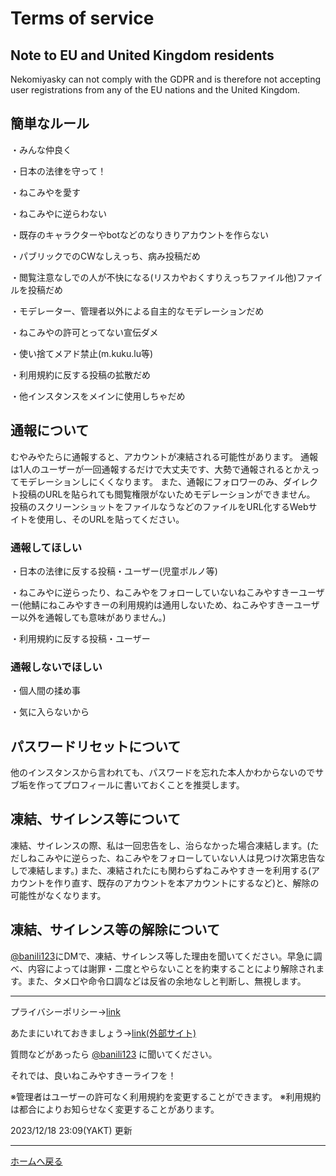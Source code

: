 # Terms of service

## Note to EU and United Kingdom residents

Nekomiyasky can not comply with the GDPR and is therefore not accepting user registrations from any of the EU nations and the United Kingdom.

## 簡単なルール
・みんな仲良く

・日本の法律を守って！

・ねこみやを愛す

・ねこみやに逆らわない

・既存のキャラクターやbotなどのなりきりアカウントを作らない

・パブリックでのCWなしえっち、病み投稿だめ　 

・閲覧注意なしでの人が不快になる(リスカやおくすりえっちファイル他)ファイルを投稿だめ

・モデレーター、管理者以外による自主的なモデレーションだめ

・ねこみやの許可とってない宣伝ダメ

・使い捨てメアド禁止(m.kuku.lu等)

・利用規約に反する投稿の拡散だめ

・他インスタンスをメインに使用しちゃだめ

## 通報について
むやみやたらに通報すると、アカウントが凍結される可能性があります。
通報は1人のユーザーが一回通報するだけで大丈夫です、大勢で通報されるとかえってモデレーションしにくくなります。
また、通報にフォロワーのみ、ダイレクト投稿のURLを貼られても閲覧権限がないためモデレーションができません。
投稿のスクリーンショットをファイルなうなどのファイルをURL化するWebサイトを使用し、そのURLを貼ってください。

### 通報してほしい
・日本の法律に反する投稿・ユーザー(児童ポルノ等)

・ねこみやに逆らったり、ねこみやをフォローしていないねこみやすきーユーザー(他鯖にねこみやすきーの利用規約は通用しないため、ねこみやすきーユーザー以外を通報しても意味がありません。)

・利用規約に反する投稿・ユーザー

### 通報しないでほしい
・個人間の揉め事

・気に入らないから

## パスワードリセットについて
他のインスタンスから言われても、パスワードを忘れた本人かわからないのでサブ垢を作ってプロフィールに書いておくことを推奨します。


## 凍結、サイレンス等について
凍結、サイレンスの際、私は一回忠告をし、治らなかった場合凍結します。(ただしねこみやに逆らった、ねこみやをフォローしていない人は見つけ次第忠告なしで凍結します。)
また、凍結されたにも関わらずねこみやすきーを利用する(アカウントを作り直す、既存のアカウントを本アカウントにするなど)と、解除の可能性がなくなります。

## 凍結、サイレンス等の解除について
[@banili123](https://nekomiya.net/@banili123)にDMで、凍結、サイレンス等した理由を聞いてください。早急に調べ、内容によっては謝罪・二度とやらないことを約束することにより解除されます。また、タメ口や命令口調などは反省の余地なしと判断し、無視します。

---

プライバシーポリシー→[link](../privacy/index.md)

あたまにいれておきましょう→[link(外部サイト)](https://nekomiya.net/@rau/pages/1685977775656)

質問などがあったら [@banili123](https://nekomiya.net/@banili123) に聞いてください。

それでは、良いねこみやすきーライフを！

※管理者はユーザーの許可なく利用規約を変更することができます。
※利用規約は都合によりお知らせなく変更することがあります。

2023/12/18 23:09(YAKT) 更新

---

[ホームへ戻る](../index.md)
